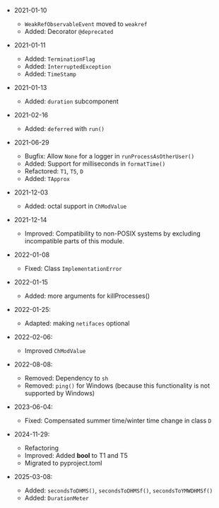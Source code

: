* 2021-01-10
	* `WeakRefObservableEvent` moved to `weakref`
	* Added: Decorator `@deprecated`

* 2021-01-11
	* Added: `TerminationFlag`
	* Added: `InterruptedException`
	* Added: `TimeStamp`

* 2021-01-13
	* Added: `duration` subcomponent

* 2021-02-16
	* Added: `deferred` with `run()`

* 2021-06-29
	* Bugfix: Allow `None` for a logger in `runProcessAsOtherUser()`
	* Added: Support for milliseconds in `formatTime()`
	* Refactored: `T1`, `T5`, `D`
	* Added: `TApprox`

* 2021-12-03
	* Added: octal support in `ChModValue`

* 2021-12-14
	* Improved: Compatibility to non-POSIX systems by excluding incompatible parts of this module.

* 2022-01-08
	* Fixed: Class `ImplementationError`

* 2022-01-15
	* Added: more arguments for killProcesses()

* 2022-01-25:
	* Adapted: making `netifaces` optional

* 2022-02-06:
	* Improved `ChModValue`

* 2022-08-08:
	* Removed: Dependency to `sh`
	* Removed: `ping()` for Windows (because this functionality is not supported by Windows)

* 2023-06-04:
	* Fixed: Compensated summer time/winter time change in class `D`

* 2024-11-29:
	* Refactoring
	* Improved: Added __bool__ to T1 and T5
	* Migrated to pyproject.toml

* 2025-03-08:
	* Added: `secondsToDHMS()`, `secondsToDHMSf()`, `secondsToYMWDHMSf()`
	* Added: `DurationMeter`

